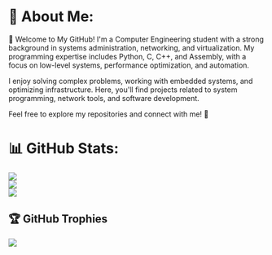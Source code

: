 # 💫 About Me:
👋 Welcome to My GitHub!
I'm a Computer Engineering student with a strong background in systems administration, networking, and virtualization. My programming expertise includes Python, C, C++, and Assembly, with a focus on low-level systems, performance optimization, and automation.

I enjoy solving complex problems, working with embedded systems, and optimizing infrastructure. Here, you'll find projects related to system programming, network tools, and software development.

Feel free to explore my repositories and connect with me! 🚀

# 📊 GitHub Stats:
![](https://github-readme-stats.vercel.app/api?username=ki-re&theme=dark&hide_border=false&include_all_commits=true&count_private=true)<br/>
![](https://github-readme-streak-stats.herokuapp.com/?user=ki-re&theme=dark&hide_border=false)<br/>
![](https://github-readme-stats.vercel.app/api/top-langs/?username=ki-re&theme=dark&hide_border=false&include_all_commits=true&count_private=true&layout=compact)

## 🏆 GitHub Trophies
![](https://github-profile-trophy.vercel.app/?username=ki-re&theme=radical&no-frame=false&no-bg=false&margin-w=4)
